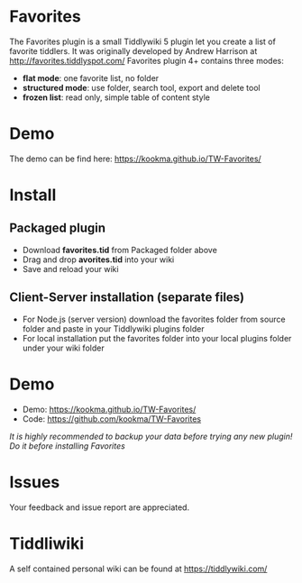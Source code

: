# Favorites
The Favorites plugin is a small Tiddlywiki 5 plugin let you create a list of favorite tiddlers. It was originally developed by Andrew Harrison at http://favorites.tiddlyspot.com/
Favorites plugin 4+ contains three modes:

- **flat mode**: one favorite list, no folder
- **structured mode**: use folder, search tool, export and delete tool
- **frozen list**: read only, simple table of content style

# Demo
The demo can be find here: https://kookma.github.io/TW-Favorites/


# Install
## Packaged plugin
   - Download **favorites.tid** from Packaged folder above
   - Drag and drop **avorites.tid** into your wiki
   - Save and reload your wiki

## Client-Server installation (separate files)
  - For Node.js (server version) download the favorites folder from source folder and paste in your Tiddlywiki plugins folder
  - For local installation put the favorites folder into your local plugins folder under your wiki folder

# Demo
  - Demo: https://kookma.github.io/TW-Favorites/
  - Code: https://github.com/kookma/TW-Favorites

_It is highly recommended to backup your data before trying any new plugin! Do it before installing Favorites_


# Issues
Your feedback and issue report are appreciated.

# Tiddliwiki
A self contained personal wiki can be found at https://tiddlywiki.com/

